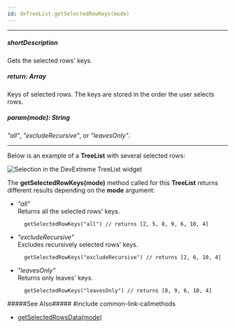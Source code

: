 ```yaml
---
id: dxTreeList.getSelectedRowKeys(mode)
---
```

---
##### shortDescription
Gets the selected rows' keys.

##### return: Array<any>
Keys of selected rows. The keys are stored in the order the user selects rows.

##### param(mode): String
*"all"*, *"excludeRecursive"*, or *"leavesOnly"*.

---
Below is an example of a **TreeList** with several selected rows:

![Selection in the DevExtreme TreeList widget](/Content/images/doc/19_2/treelist/getselectedrowkeys.png)

The **getSelectedRowKeys(mode)** method called for this **TreeList** returns different results depending on the **mode** argument:

- *"all"*        
Returns all the selected rows' keys.

        getSelectedRowKeys("all") // returns [2, 5, 8, 9, 6, 10, 4]

- *"excludeRecursive"*        
Excludes recursively selected rows' keys.

        getSelectedRowKeys("excludeRecursive") // returns [2, 6, 10, 4]

- *"leavesOnly"*          
Returns only leaves' keys.

        getSelectedRowKeys("leavesOnly") // returns [8, 9, 6, 10, 4]

#####See Also#####
#include common-link-callmethods
- [getSelectedRowsData(mode)](/Documentation/ApiReference/UI_Widgets/dxTreeList/Methods/#getSelectedRowsDatamode)